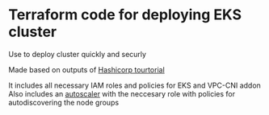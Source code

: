 # Terraform code for deploying EKS cluster

Use to deploy cluster quickly and securly

Made based on outputs of [Hashicorp tourtorial](https://github.com/hashicorp/learn-terraform-provision-eks-cluster/tree/main)

It includes all necessary IAM roles and policies for EKS and VPC-CNI addon  
Also includes an [autoscaler](https://github.com/kubernetes/autoscaler/blob/master/cluster-autoscaler/cloudprovider/aws/README.md) with the neccesary role with policies for autodiscovering the node groups  